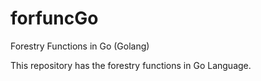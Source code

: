 # forfuncGo
Forestry Functions in Go (Golang)

This repository has the forestry functions in Go Language.
